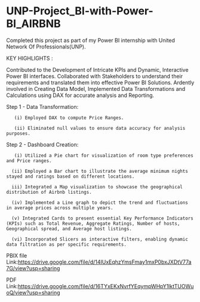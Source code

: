 # UNP-Project_BI-with-Power-BI_AIRBNB

Completed this project as part of my Power BI internship with United Network Of Professionals(UNP).

KEY HIGHLIGHTS :

Contributed to the Development of Intricate KPIs and Dynamic, Interactive Power BI interfaces. Collaborated with Stakeholders to understand their requirements and translated them into effective Power BI Solutions. Ardently involved in Creating Data Model, Implemented Data Transformations and Calculations using DAX for accurate analysis and Reporting.

Step 1 - Data Transformation:

       (i) Employed DAX to compute Price Ranges. 
       
       (ii) Eliminated null values to ensure data accuracy for analysis purposes.

Step 2 - Dashboard Creation:

       (i) Utilized a Pie chart for visualization of room type preferences and Price ranges. 
       
      (ii) Employed a Bar chart to illustrate the average minimum nights stayed and ratings based on different locations.
      
      iii) Integrated a Map visualization to showcase the geographical distribution of Airbnb listings.
      
      (iv) Implemented a Line graph to depict the trend and fluctuations in average prices across multiple years.
      
      (v) Integrated Cards to present essential Key Performance Indicators (KPIs) such as Total Revenue, Aggregate Ratings, Number of hosts, Geographical spread, and Average host listings.
      
      (vi) Incorporated Slicers as interactive filters, enabling dynamic data filtration as per specific requirements.





PBIX file Link:https://drive.google.com/file/d/14IUxEqhzYmsFmay1mxP0bxJXDtV77a7G/view?usp=sharing

PDF Link:https://drive.google.com/file/d/16TYxEKxNvrfYEqympWHpY1lktTUOWuoQ/view?usp=sharing

